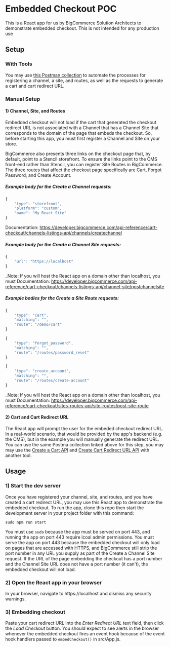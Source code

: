 # Embedded Checkout POC
This is a React app for us by BigCommerce Solution Architects to demonstrate embedded checkout. This is not intended for any production use

## Setup
### With Tools
You may use [this Postman collection](https://documenter.getpostman.com/view/45334/SWT5jLpM?version=latest) to automate the processes for registering a channel, a site, and routes, as well as the requests to generate a cart and cart redirect URL.

### Manual Setup

#### 1) Channel, Site, and Routes

Embedded checkout will not load if the cart that generated the checkout redirect URL is not associated with a Channel that has a Channel Site that corresponds to the domain of the page that embeds the checkout. So, before starting this app, you must first register a Channel and Site on your store.

BigCommerce also presents three links on the checkout page that, by default, point to a Stencil storefront. To ensure the links point to the CMS front-end rather than Stencil, you can register Site Routes in BigCommerce. The three routes that affect the checkout page specifically are Cart, Forgot Password, and Create Account.

##### Example body for the Create a Channel requests:
```javascript
{
    "type": "storefront",
    "platform": "custom",
    "name": "My React Site"
}
```

Documentation: https://developer.bigcommerce.com/api-reference/cart-checkout/channels-listings-api/channels/createchannel

##### Example body for the Create a Channel Site requests:
```javascript
{
    "url": "https://localhost"
}
```

_Note: If you will host the React app on a domain other than localhost, you must
Documentation: https://developer.bigcommerce.com/api-reference/cart-checkout/channels-listings-api/channel-site/postchannelsite

##### Example bodies for the Create a Site Route requests:
```javascript
{ 
	"type": "cart",
	"matching": "",
	"route": "/demo/cart"
}
```

```javascript
{ 
	"type": "forgot_password",
	"matching": "",
	"route": "/routes/password_reset"
}
```

```javascript
{ 
	"type": "create_account",
	"matching": "",
	"route": "/routes/create-account"
}
```

_Note: If you will host the React app on a domain other than localhost, you must
Documentation: https://developer.bigcommerce.com/api-reference/cart-checkout/sites-routes-api/site-routes/post-site-route

#### 2) Cart and Cart Redirect URL
The React app will prompt the user for the embeded checkout redirect URL. In a real-world scenario, that would be provided by the app's backend (e.g. the CMS), but in the example you will manually generate the redirect URL. You can use the same Postma collection linked above for this step, you may may use the [Create a Cart API](https://developer.bigcommerce.com/api-reference/cart-checkout/server-server-cart-api/cart/createacart) and [Create Cart Redirect URL API](https://developer.bigcommerce.com/api-reference/cart-checkout/server-server-cart-api/cart-redirect-urls/createcartredirecturl) with another tool.

## Usage

### 1) Start the dev server
Once you have registered your channel, site, and routes, and you have created a cart redirect URL, you may use this React app to demonstrate the embedded checkout. To run the app, clone this repo then start the development server in your project folder with this command:

`sudo npm run start`

You must use `sudo` because the app must be served on port 443, and running the app on port 443 require lcoal admin permissions. You must serve the app on port 443 because the embedded checkout will only load on pages that are accessed with HTTPS, and BigCommerce still strip the port number in any URL you supply as part of the Create a Channel Site request. If the URL of the page embedding the checkout has a port number and the Channel Site URL does not have a port number (it can't), the embedded checkout will not load.

### 2) Open the React app in your browser
In your browser, navigate to https://localhost and dismiss any security warnings.

### 3) Embedding checkout
Paste your cart redirect URL into the _Enter Redirect URL_ text field, then click the _Load Checkout_ button. You should expect to see alerts in the browser whenever the embedded checkout fires an event hook because of the event hook handlers passed to `embedCheckout()` in src/App.js.
